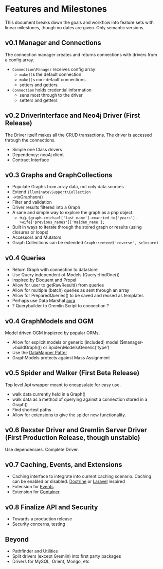 # Features and Milestones
This document breaks down the goals and workflow into feature sets with linear milestones, though no dates are given. Only semantic versions.

## v0.1 Manager and Connections
The connection manager creates and returns connections with drivers from a config array. 
  * `Connection\Manager` receives config array
    * `make()`s the default connection
    * `make()`s non-default connections
    * setters and getters
  * `Connection` holds credential information
    * sens most through to the driver
    * setters and getters
  
## v0.2 DriverInterface and Neo4j Driver (First Release)
The Driver itself makes all the CRUD transactions. The driver is accessed through the connections.
  * Simple one Class drivers
  * Dependency: neo4j client
  * Contract Interface

## v0.3 Graphs and GraphCollections
  * Populate Graphs from array data, not only data sources
  * Extend `Illuminate\Support\Collection`
  * ->toGraphson()
  * Filter and validation
  * Driver results filtered into a Graph
  * A sane and simple way to explore the graph as a php object.
    * e.g. `$graph->michael['last_name']->married_to['years']->wife['previous_names']['maiden_name'];`
  * Built in ways to iterate through the stored graph or results (using closures or loops)
  * Accessors and Mutators
  * Graph Collections can be extended `Graph::extend('reverse', $closure)`
  
## v0.4 Queries
  * Return Graph with connection to datastore
  * Use Query independent of Models (Query::findOne())
  * Inspired by Eloquent and Propel
  * Allow for user to getRawResult() from queries
  * Allow for multiple (batch) queries as sent through an array
  * Allow for PreparedQueries() to be saved and reused as templates
  * Perhaps use Data Marshal [aura](https://github.com/auraphp/Aura.Marshal/tree/master)
  * ? Querybuilder to Gremlin Script to connection ?

## v0.4 GraphModels and OGM
Model driven OGM inspiered by popular ORMs.
  * Allow for explicit models or generic (included) model ($manager->buildGraph()) or Spider\Models\Generic('type')
  * Use the [DataMapper Patter](http://martinfowler.com/eaaCatalog/dataMapper.html)
  * GraphModels protects against Mass Assignment

## v0.5 Spider and Walker (First Beta Release)
Top level Api wrapper meant to encapsulate for easy use.
  * walk data currently held in a Graph()
  * walk data as a method of querying against a connection stored in a Graph()
  * Find shortest paths
  * Allow for extensions to give the spider new functionality.

## v0.6 Rexster Driver and Gremlin Server Driver (First Production Release, though unstable)
Use dependencies. Complete Driver.

## v0.7 Caching, Events, and Extensions
  * Caching interface to integrate into current caching scenario. Caching can be enabled or disabled.
   [Doctrine](https://packagist.org/packages/doctrine/cache) or [Laravel](https://packagist.org/packages/illuminate/cache) inspired
  * Extension for [Events](http://event.thephpleague.com/2.0/)
  * Extension for [Container](http://container.thephpleague.com/)
  
## v0.8 Finalize API and Security
  * Towards a production release
  * Security concerns, testing

## Beyond
  * Pathfinder and Utilities
  * Split drivers (except Gremlin) into first party packages
  * Drivers for MySQL, Orient, Mongo, etc

  